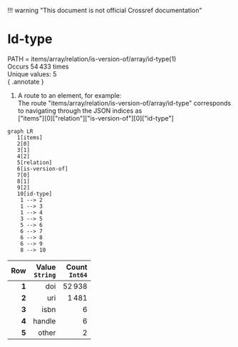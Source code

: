 !!! warning "This document is not official Crossref documentation"
# Id-type
PATH = items/array/relation/is-version-of/array/id-type(1)  
Occurs 54 433 times  
Unique values: 5  
{ .annotate }

1. A route to an element, for example:  
   The route "items/array/relation/is-version-of/array/id-type" corresponds to navigating through the JSON indices as  
   ["items"][0]["relation"]["is-version-of"][0]["id-type"]  

```mermaid
graph LR
   1[items]
   2[0]
   3[1]
   4[2]
   5[relation]
   6[is-version-of]
   7[0]
   8[1]
   9[2]
   10[id-type]
    1 --> 2
    1 --> 3
    1 --> 4
    3 --> 5
    5 --> 6
    6 --> 7
    6 --> 8
    6 --> 9
    8 --> 10
```

| **Row** | **Value**<br>`String` | **Count**<br>`Int64` |
|--------:|----------------------:|---------------------:|
| **1**   | doi                   | 52 938               |
| **2**   | uri                   | 1 481                |
| **3**   | isbn                  | 6                    |
| **4**   | handle                | 6                    |
| **5**   | other                 | 2                    |

